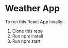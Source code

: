 # Weather App

To run this React App locally:

1. Clone this repo
2. Run npm install
3. Run npm start
